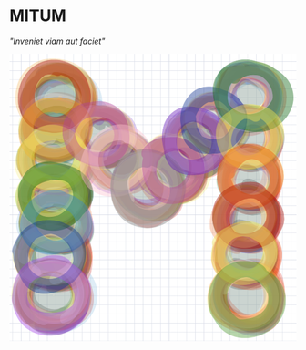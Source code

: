 # MITUM

*"Inveniet viam aut faciet"*


![Chained MITIM](./images/mitum-logo-1000.png "MITUMs are chained")
